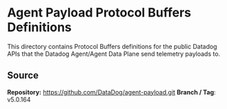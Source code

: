 # Agent Payload Protocol Buffers Definitions

This directory contains Protocol Buffers definitions for the public Datadog APIs that the Datadog
Agent/Agent Data Plane send telemetry payloads to.

## Source

**Repository:** https://github.com/DataDog/agent-payload.git
**Branch / Tag**: v5.0.164
